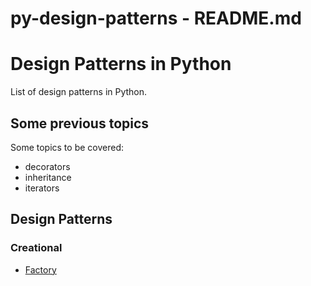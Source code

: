 # py-design-patterns - README.md

# Design Patterns in Python

List of design patterns in Python.

## Some previous topics

Some topics to be covered:
- decorators
- inheritance
- iterators

## Design Patterns

### Creational

- [Factory](creational/factory.py)